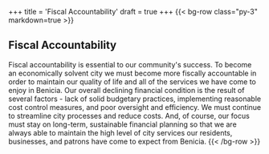 +++
title = 'Fiscal Accountability'
draft = true
+++
{{< bg-row class="py-3" markdown=true >}}
## Fiscal Accountability

Fiscal accountability is essential to our community's success. To become an economically solvent city we must become more fiscally accountable in order to maintain our quality of life and all of the services we have come to enjoy in Benicia. Our overall declining financial condition is the result of several factors - lack of solid budgetary practices, implementing reasonable cost control measures, and poor oversight and efficiency. We must continue to streamline city processes and reduce costs. And, of course, our focus must stay on long-term, sustainable financial planning so that we are always able to maintain the high level of city services our residents, businesses, and patrons have come to expect from Benicia.
{{< /bg-row >}}